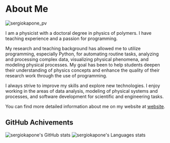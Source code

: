 # About Me

<p align="left"> <img src="https://komarev.com/ghpvc/?username=sergiokapone&label=Profile%20views&color=0e75b6&style=plastic" alt="sergiokapone_pv" /> </p>

I am a physicist with a doctoral degree in physics of polymers. I have teaching experience and a passion for programming. 

My research and teaching background has allowed me to utilize programming, especially Python, for automating routine tasks, analyzing and processing complex data, visualizing physical phenomena, and modeling physical processes. 
My goal has been to help students deepen their understanding of physics concepts and enhance the quality of their research work through the use of programming.

I always strive to improve my skills and explore new technologies. 
I enjoy working in the areas of data analysis, modeling of physical systems and processes, and software development for scientific and engineering tasks.

You can find more detailed information about me on my website at [website](https://sergiokapone.github.io/).

## GitHub Achivements

![sergiokapone's GitHub stats](https://github-readme-stats.vercel.app/api?username=sergiokapone&show_icons=true&theme=radical)
![sergiokapone's Languages stats]([https://github-readme-stats.vercel.app/api?username=sergiokapone&show_icons=true&theme=radical](https://github-readme-stats.vercel.app/api/top-langs?username=sergiokapone&show_icons=true&theme=dracula&locale=en&layout=compact))
